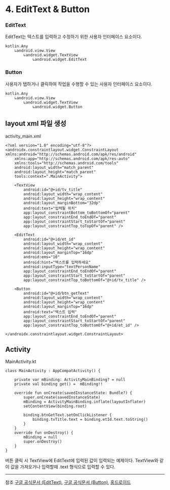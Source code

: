 # 4. EditText & Button

### EditText

EditText는 텍스트를 입력하고 수정하기 위한 사용자 인터페이스 요소이다.

```
kotlin.Any
    ↳android.view.View
        ↳android.widget.TextView
            ↳android.widget.EditText
```

### Button

사용자가 탭하거나 클릭하여 작업을 수행할 수 있는 사용자 인터페이스 요소이다.

```
kotlin.Any
    ↳android.view.View
        ↳android.widget.TextView
            ↳android.widget.Button
```

## layout xml 파일 생성

activity_main.xml

```
<?xml version="1.0" encoding="utf-8"?>
<androidx.constraintlayout.widget.ConstraintLayout xmlns:android="http://schemas.android.com/apk/res/android"
    xmlns:app="http://schemas.android.com/apk/res-auto"
    xmlns:tools="http://schemas.android.com/tools"
    android:layout_width="match_parent"
    android:layout_height="match_parent"
    tools:context=".MainActivity">

    <TextView
        android:id="@+id/tv_title"
        android:layout_width="wrap_content"
        android:layout_height="wrap_content"
        android:layout_marginBottom="32dp"
        android:text="입력될 위치"
        app:layout_constraintBottom_toBottomOf="parent"
        app:layout_constraintEnd_toEndOf="parent"
        app:layout_constraintStart_toStartOf="parent"
        app:layout_constraintTop_toTopOf="parent" />

    <EditText
        android:id="@+id/et_id"
        android:layout_width="wrap_content"
        android:layout_height="wrap_content"
        android:layout_marginTop="16dp"
        android:ems="10"
        android:hint="텍스트를 입력하세요"
        android:inputType="textPersonName"
        app:layout_constraintEnd_toEndOf="parent"
        app:layout_constraintStart_toStartOf="parent"
        app:layout_constraintTop_toBottomOf="@+id/tv_title" />

    <Button
        android:id="@+id/btn_getText"
        android:layout_width="wrap_content"
        android:layout_height="wrap_content"
        android:layout_marginTop="16dp"
        android:text="텍스트 입력"
        app:layout_constraintEnd_toEndOf="parent"
        app:layout_constraintStart_toStartOf="parent"
        app:layout_constraintTop_toBottomOf="@+id/et_id" />

</androidx.constraintlayout.widget.ConstraintLayout>
```

## Activity

MainActivity.kt

```
class MainActivity : AppCompatActivity() {

    private var mBinding: ActivityMainBinding? = null
    private val binding get() =  mBinding!!

    override fun onCreate(savedInstanceState: Bundle?) {
        super.onCreate(savedInstanceState)
        mBinding = ActivityMainBinding.inflate(layoutInflater)
        setContentView(binding.root)

        binding.btnGetText.setOnClickListener {
            binding.tvTitle.text = binding.etId.text.toString()
        }
    }
    override fun onDestroy() {
        mBinding = null
        super.onDestroy()
    }
}
```

버튼 클릭 시 TextView에 EditText에 입력된 값이 입력되는 예제이다.
TextView와 같이 값을 가져오거나 입력할때 .text 형식으로 입력할 수 있다.

---

참조
[구글 공식문서 (EditText)](https://developer.android.com/reference/kotlin/android/widget/EditText), [구글 공식문서 (Button)](https://developer.android.com/s/results/?q=button), [홍드로이드](https://www.youtube.com/watch?v=J-PsYQlgPWw&list=PLC51MBz7PMywN2GJ53aF0UO5fnHGjW35a&index=2)
